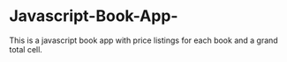 # Javascript-Book-App-
This is a javascript book app with price listings for each book and a grand total cell.
